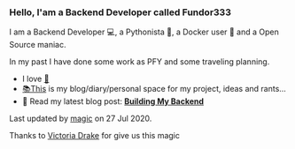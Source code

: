 ### Hello, I'am a Backend Developer called Fundor333

I am a Backend Developer 💻, a Pythonista 🐍, a Docker user 🐋 and a Open Source maniac.

In my past I have done some work as PFY and some traveling planning.

- I love [🍵](https://digitaltearoom.com/)
- [📚This](https://fundor333.com/) is my blog/diary/personal space for my project, ideas and rants...
- 📰 Read my latest blog post: **[Building My Backend](https://fundor333.com/post/2020/building-my-backend/)**

Last updated by [magic](https://victoria.dev/blog/go-automate-your-github-profile-readme/) on 27 Jul 2020.

Thanks to [Victoria Drake](https://victoria.dev/blog/go-automate-your-github-profile-readme/) for give us this magic

